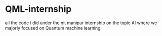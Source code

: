 # QML-internship
all the code i did under the nit manipur internship on the topic AI where we majorly focused on Quantum machine learning 
